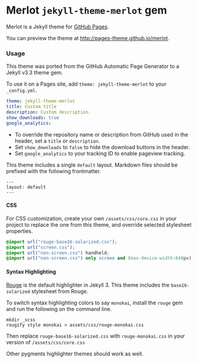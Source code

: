 # Merlot `jekyll-theme-merlot` gem

Merlot is a Jekyll theme for [GitHub Pages](https://pages.github.com).

You can preview the theme at http://pages-theme.github.io/merlot.

### Usage

This theme was ported from the GitHub Automatic Page Generator to a Jekyll v3.3 theme gem.

To use it on a Pages site, add `theme: jekyll-theme-merlot` to your `_config.yml`.

```yml
theme: jekyll-theme-merlot
title: Custom title
description: Custom description.
show_downloads: true
google_analytics:
```

- To override the repository name or description from GitHub used in the header, set a `title` or `description`.
- Set `show_downloads` to `false` to hide the download buttons in the header.
- Set `google_analytics` to your tracking ID to enable pageview tracking.

This theme includes a single `default` layout. Markdown files should be prefixed with the following frontmatter.

```
---
layout: default
---

```

#### CSS

For CSS customization, create your own `/assets/css/core.css` in your project to replace the one from this theme, and override selected stylesheet properties.

```css
@import url("rouge-base16-solarized.css");
@import url("screen.css");
@import url("non-screen.css") handheld;
@import url("non-screen.css") only screen and (max-device-width:640px);
```

#### Syntax Highlighting

[Rouge](http://rouge.jneen.net/) is the default highlighter in Jekyll 3. This theme includes the `base16-solarized` stylesheet from Rouge.

To switch syntax highlighting colors to say `monokai`, install the `rouge` gem and run the following on the command line.

```
mkdir _scss
rougify style monokai > assets/css/rouge-monokai.css
```

Then replace `rouge-base16-solarized.css` with `rouge-monokai.css` in your version of  `/assets/css/core.css`

Other pygments highlighter themes should work as well.
